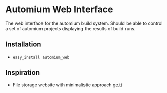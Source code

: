 # Automium Web Interface

The web interface for the automium build system. Should be able to control a set of automium
projects displaying the results of build runs.

## Installation

* `easy_install automium_web`

## Inspiration

* File storage website with minimalistic approach [ge.tt](http://ge.tt)